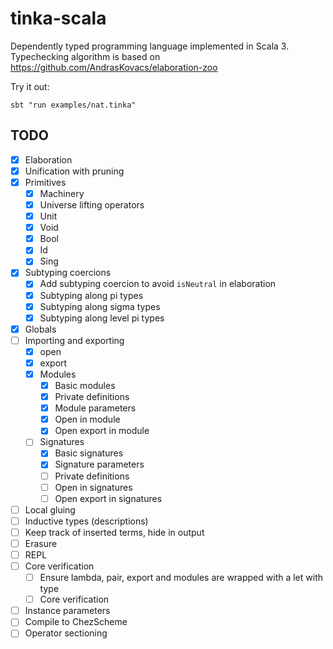 # tinka-scala

Dependently typed programming language implemented in Scala 3.
Typechecking algorithm is based on https://github.com/AndrasKovacs/elaboration-zoo

Try it out:

```
sbt "run examples/nat.tinka"
```

## TODO
- [x] Elaboration
- [x] Unification with pruning
- [x] Primitives
  - [x] Machinery
  - [x] Universe lifting operators
  - [x] Unit
  - [x] Void
  - [x] Bool
  - [x] Id
  - [x] Sing
- [x] Subtyping coercions
  - [x] Add subtyping coercion to avoid `isNeutral` in elaboration
  - [x] Subtyping along pi types
  - [x] Subtyping along sigma types
  - [x] Subtyping along level pi types
- [x] Globals
- [ ] Importing and exporting
  - [x] open
  - [x] export
  - [x] Modules
    - [x] Basic modules
    - [x] Private definitions
    - [x] Module parameters
    - [x] Open in module
    - [x] Open export in module
  - [ ] Signatures
    - [x] Basic signatures
    - [x] Signature parameters
    - [ ] Private definitions
    - [ ] Open in signatures
    - [ ] Open export in signatures
- [ ] Local gluing
- [ ] Inductive types (descriptions)
- [ ] Keep track of inserted terms, hide in output
- [ ] Erasure
- [ ] REPL
- [ ] Core verification
  - [ ] Ensure lambda, pair, export and modules are wrapped with a let with type
  - [ ] Core verification
- [ ] Instance parameters
- [ ] Compile to ChezScheme
- [ ] Operator sectioning
